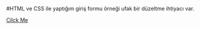 #HTML ve CSS ile yaptığım giriş formu örneği ufak bir düzeltme ihtiyacı var.

[Cilck Me](https://mehmettas1.github.io/Singup-Form/)

